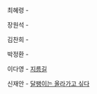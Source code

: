 최혜령 - 

장원석 - 

김찬희 - 

박정환 - 

이다영 - [지름길](https://www.acmicpc.net/problem/1446)

신재안 - [달팽이는 올라가고 싶다](https://www.acmicpc.net/problem/2869)
